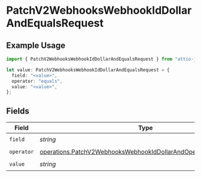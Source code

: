# PatchV2WebhooksWebhookIdDollarAndEqualsRequest

## Example Usage

```typescript
import { PatchV2WebhooksWebhookIdDollarAndEqualsRequest } from "attio-js/models/operations/patchv2webhookswebhookid.js";

let value: PatchV2WebhooksWebhookIdDollarAndEqualsRequest = {
  field: "<value>",
  operator: "equals",
  value: "<value>",
};
```

## Fields

| Field                                                                                                                                                  | Type                                                                                                                                                   | Required                                                                                                                                               | Description                                                                                                                                            |
| ------------------------------------------------------------------------------------------------------------------------------------------------------ | ------------------------------------------------------------------------------------------------------------------------------------------------------ | ------------------------------------------------------------------------------------------------------------------------------------------------------ | ------------------------------------------------------------------------------------------------------------------------------------------------------ |
| `field`                                                                                                                                                | *string*                                                                                                                                               | :heavy_check_mark:                                                                                                                                     | N/A                                                                                                                                                    |
| `operator`                                                                                                                                             | [operations.PatchV2WebhooksWebhookIdDollarAndOperatorEqualsRequest](../../models/operations/patchv2webhookswebhookiddollarandoperatorequalsrequest.md) | :heavy_check_mark:                                                                                                                                     | N/A                                                                                                                                                    |
| `value`                                                                                                                                                | *string*                                                                                                                                               | :heavy_check_mark:                                                                                                                                     | N/A                                                                                                                                                    |